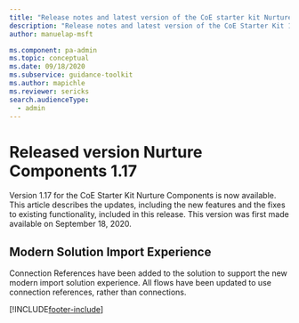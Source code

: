 ```yaml
---
title: "Release notes and latest version of the CoE starter kit Nurture Components 1.17 | MicrosoftDocs"
description: "Release notes and latest version of the CoE Starter Kit 1.17."
author: manuelap-msft

ms.component: pa-admin
ms.topic: conceptual
ms.date: 09/18/2020
ms.subservice: guidance-toolkit
ms.author: mapichle
ms.reviewer: sericks
search.audienceType: 
  - admin
---
```


# Released version Nurture Components 1.17

Version 1.17 for the CoE Starter Kit Nurture Components is now available. This article describes the updates, including the new features and the fixes to existing functionality, included in this release. This version was first made available on September 18, 2020.

## Modern Solution Import Experience

Connection References have been added to the solution to support the new modern import solution experience. All flows have been updated to use connection references, rather than connections.


[!INCLUDE[footer-include](../../../includes/footer-banner.md)]
